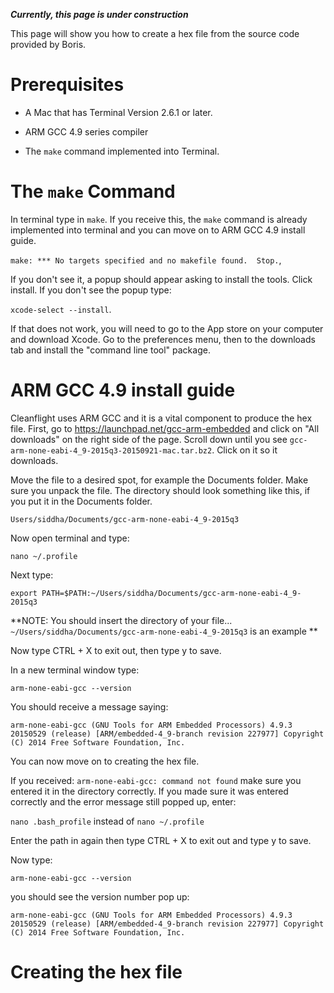 ***Currently, this page is under construction***

This page will show you how to create a hex file from the source code provided by Boris. 

# Prerequisites

* A Mac that has Terminal Version 2.6.1 or later.  

* ARM GCC 4.9 series compiler 

* The `make` command implemented into Terminal. 

# The `make` Command 

 In terminal type in `make`. If you receive this, the `make` command is already implemented into terminal and you can move on to ARM GCC 4.9 install guide.

`make: *** No targets specified and no makefile found.  Stop.`,

  If you don't see it, a popup should appear asking to install the tools. Click install. If you don't see the popup type:

 `xcode-select --install`. 

 If that does not work, you will need to go to the App store on your computer and download Xcode. Go to the preferences menu, then to the downloads tab and install the "command line tool" package.


# ARM GCC 4.9 install guide

Cleanflight uses ARM GCC and it is a vital component to produce the hex file. First, go to https://launchpad.net/gcc-arm-embedded and click on "All downloads" on the right side of the page. Scroll down until you see `gcc-arm-none-eabi-4_9-2015q3-20150921-mac.tar.bz2`. Click on it so it downloads. 

Move the file to a desired spot, for example the Documents folder. Make sure you unpack the file. The directory should look something like this, if you put it in the Documents folder. 

`Users/siddha/Documents/gcc-arm-none-eabi-4_9-2015q3`

Now open terminal and type:

`nano ~/.profile`

Next type:

`export PATH=$PATH:~/Users/siddha/Documents/gcc-arm-none-eabi-4_9-2015q3`

**NOTE: You should insert the directory of your file... `~/Users/siddha/Documents/gcc-arm-none-eabi-4_9-2015q3` is an example **

Now type CTRL + X to exit out, then type y to save. 

In a new terminal window type:

`arm-none-eabi-gcc --version`

You should receive a message saying: 

`arm-none-eabi-gcc (GNU Tools for ARM Embedded Processors) 4.9.3 20150529 (release) [ARM/embedded-4_9-branch revision 227977] Copyright (C) 2014 Free Software Foundation, Inc.`

You can now move on to creating the hex file. 

If you received: `arm-none-eabi-gcc: command not found` make sure you entered it in the directory correctly. If you made sure it was entered correctly and the error message still popped up, enter:

 `nano .bash_profile` instead of `nano ~/.profile`

Enter the path in again then type CTRL + X to exit out and type y to save.

Now type:

`arm-none-eabi-gcc --version`

you should see the version number pop up:

`arm-none-eabi-gcc (GNU Tools for ARM Embedded Processors) 4.9.3 20150529 (release) [ARM/embedded-4_9-branch revision 227977] Copyright (C) 2014 Free Software Foundation, Inc.`

# Creating the hex file


